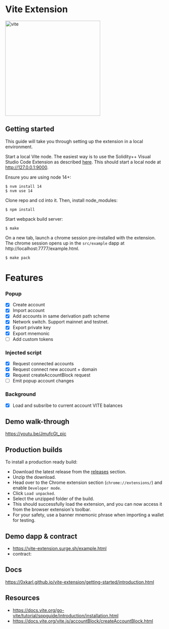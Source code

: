 # Vite Extension

<div>
    <img src="https://vite-extension.surge.sh/screenshot.png" alt="vite" width=300 />
</div>

## Getting started

This guide will take you through setting up the extension in a local environment.

Start a local Vite node. The easiest way is to use the Solidity++ Visual Studio Code Extension as described [here](https://docs.vite.org/go-vite/tutorial/sppguide/introduction/installation.html#installing-the-visual-studio-code-extension). This should start a local node at http://127.0.0.1:9000.

Ensure you are using node 14+:

    $ nvm install 14
    $ nvm use 14

Clone repo and cd into it. Then, install node_modules:

    $ npm install

Start webpack build server:

    $ make

On a new tab, launch a chrome session pre-installed with the extension. The chrome session opens up in the `src/example` dapp at http://localhost:7777/example.html.

    $ make pack

# Features

### Popup

- [x] Create account
- [x] Import account
- [x] Add accounts in same derivation path scheme
- [x] Network switch. Support mainnet and testnet.
- [x] Export private key
- [x] Export mnemonic
- [ ] Add custom tokens

### Injected script

- [x] Request connected accounts
- [x] Request connect new account + domain
- [x] Request createAccountBlock request
- [ ] Emit popup account changes

### Background

- [x] Load and subsribe to current account VITE balances

## Demo walk-through

https://youtu.be/JmufcGt_pic

## Production builds

To install a production ready build:
- Download the latest release from the [releases](https://github.com/0xkarl/vite-extension/releases) section. 
- Unzip the download.
- Head over to the Chrome extension section (`chrome://extensions/`) and enable `Developer mode`.
- Click `Load unpacked`.
- Select the unzipped folder of the build.
- This should successfully load the extension, and you can now access it from the browser extension's toolbar.
- For your safety, use a banner mnemonic phrase when importing a wallet for testing.

## Demo dapp & contract

- https://vite-extension.surge.sh/example.html
- contract: 
## Docs

https://0xkarl.github.io/vite-extension/getting-started/introduction.html

## Resources

- https://docs.vite.org/go-vite/tutorial/sppguide/introduction/installation.html
- https://docs.vite.org/vite.js/accountBlock/createAccountBlock.html
